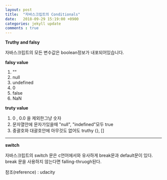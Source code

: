 ```yaml
---
layout: post
title:  "자바스크립트의 Conditionals"
date:   2018-09-29 15:19:00 +0900
categories: jekyll update
comments : true
---
```



**Truthy and falsy**

자바스크립트의 모든 변수값은 boolean정보가 내포되어있습니다.

**falsy value**

1. ""
2. null
3. undefined
4. 0
5. false
6. NaN

**truty value**

1. 0 , 0.0 을 제외한그냥 숫자
2. 문자열안에 문자가있을때 "null", "indefined"모두 true
3. 중괄호와 대괄호안에 아무것도 없어도 truthy {}, []

---
**switch**

자바스크립트의 switch 문은 c언어에서와 유사하게 break문과 default문이 있다. break 문을 사용하지 않는다면 falling-thruogh된다.

참조(reference) : udacity
